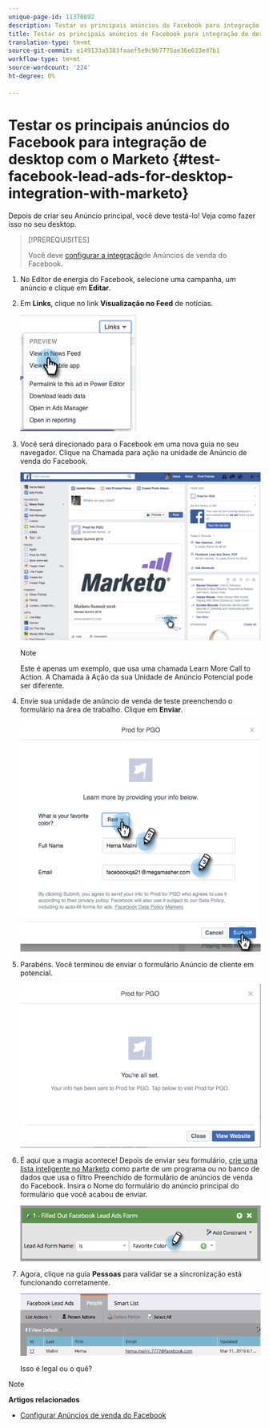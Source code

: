 ```yaml
---
unique-page-id: 11370892
description: Testar os principais anúncios do Facebook para integração de desktop com o Marketing - Documentos do Marketing - Documentação do produto
title: Testar os principais anúncios do Facebook para integração de desktop com o Marketo
translation-type: tm+mt
source-git-commit: e149133a5383faaef5e9c9b7775ae36e633ed7b1
workflow-type: tm+mt
source-wordcount: '224'
ht-degree: 0%

---
```



# Testar os principais anúncios do Facebook para integração de desktop com o Marketo {#test-facebook-lead-ads-for-desktop-integration-with-marketo}

Depois de criar seu Anúncio principal, você deve testá-lo! Veja como fazer isso no seu desktop.

>[!PREREQUISITES]
>
>Você deve [configurar a integração](set-up-facebook-lead-ads.md)de Anúncios de venda do Facebook.

1. No Editor de energia do Facebook, selecione uma campanha, um anúncio e clique em **Editar**.
1. Em **Links**, clique no link **Visualização no Feed** de notícias.

   ![](assets/image2016-5-13-14-3a35-3a36.png)

1. Você será direcionado para o Facebook em uma nova guia no seu navegador. Clique na Chamada para ação na unidade de Anúncio de venda do Facebook.

   ![](assets/image2016-5-13-14-3a42-3a45.png)

   >[!NOTE]
   >
   >Este é apenas um exemplo, que usa uma chamada Learn More Call to Action. A Chamada à Ação da sua Unidade de Anúncio Potencial pode ser diferente.

1. Envie sua unidade de anúncio de venda de teste preenchendo o formulário na área de trabalho. Clique em **Enviar**.

   ![](assets/image2016-5-13-14-3a47-3a43.png)

1. Parabéns. Você terminou de enviar o formulário Anúncio de cliente em potencial.

   ![](assets/image2016-5-13-14-3a52-3a57.png)

1. É aqui que a magia acontece! Depois de enviar seu formulário, [crie uma lista inteligente no Marketo](../../../product-docs/core-marketo-concepts/smart-lists-and-static-lists/creating-a-smart-list/create-a-smart-list.md) como parte de um programa ou no banco de dados que usa o filtro Preenchido de formulário de anúncios de venda do Facebook. Insira o Nome do formulário do anúncio principal do formulário que você acabou de enviar.

   ![](assets/image2016-3-11-8-3a59-3a34-1.png)

1. Agora, clique na guia **Pessoas** para validar se a sincronização está funcionando corretamente.

   ![](assets/people.png)

   Isso é legal ou o quê?

>[!NOTE]
>
>**Artigos relacionados**
>
>* [Configurar Anúncios de venda do Facebook](set-up-facebook-lead-ads.md)

>



